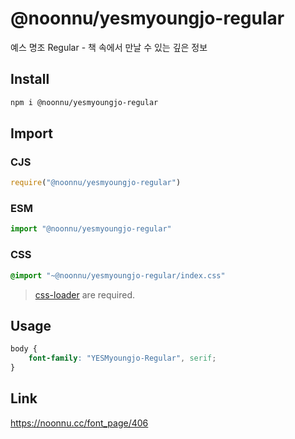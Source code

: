# @noonnu/yesmyoungjo-regular
예스 명조 Regular - 책 속에서 만날 수 있는 깊은 정보

## Install
```sh
npm i @noonnu/yesmyoungjo-regular
```
## Import
### CJS
```js
require("@noonnu/yesmyoungjo-regular")
```
### ESM
```js
import "@noonnu/yesmyoungjo-regular"
```
### CSS 
```css
@import "~@noonnu/yesmyoungjo-regular/index.css"
```
> [css-loader](https://github.com/webpack-contrib/css-loader) are required.

## Usage
```css
body {
    font-family: "YESMyoungjo-Regular", serif;
}
```

## Link
https://noonnu.cc/font_page/406
